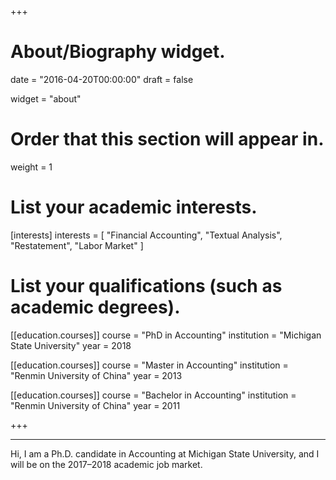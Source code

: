 +++
# About/Biography widget.

date = "2016-04-20T00:00:00"
draft = false

widget = "about"

# Order that this section will appear in.
weight = 1

# List your academic interests.
[interests]
  interests = [
    "Financial Accounting",
    "Textual Analysis",
    "Restatement",
    "Labor Market"
  ]

# List your qualifications (such as academic degrees).
[[education.courses]]
  course = "PhD in Accounting"
  institution = "Michigan State University"
  year = 2018

[[education.courses]]
  course = "Master in Accounting"
  institution = "Renmin University of China"
  year = 2013

[[education.courses]]
  course = "Bachelor in Accounting"
  institution = "Renmin University of China"
  year = 2011

+++

---

Hi, I am a Ph.D. candidate in Accounting at Michigan State University, and I will be on the 2017–2018 academic job market.

